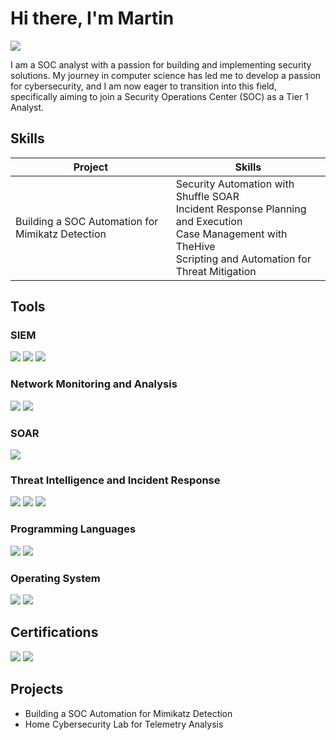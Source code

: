 # Hi there, I'm Martin
<a href="https://www.linkedin.com/in/martin-nguyen-cybersecurity">
  <img src="https://img.shields.io/badge/LinkedIn-0077B5?style=for-the-badge&logo=linkedin&logoColor=white" />
</a>

I am a SOC analyst with a passion for building and implementing security solutions. My journey in computer science has led me to develop a passion for cybersecurity, and I am now eager to transition into this field, specifically aiming to join a Security Operations Center (SOC) as a Tier 1 Analyst.

## Skills

| Project                                         | Skills                     |
|-------------------------------------------------|----------------------------|
| Building a SOC Automation for Mimikatz Detection| Security Automation with Shuffle SOAR <br /> Incident Response Planning and Execution <br /> Case Management with TheHive <br /> Scripting and Automation for Threat Mitigation |

## Tools

### SIEM
<div>
    <img src="https://img.shields.io/badge/-%23000000?style=for-the-badge&logo=splunk&logoColor=white&logo" />
    <img src="https://img.shields.io/badge/Wazuh-%2300A9E5?style=for-the-badge&logoSize=auto" />
    <img src="https://img.shields.io/badge/Microsoft%20Sentinel-%23104581?style=for-the-badge&logoSize=auto" />
</div>

### Network Monitoring and Analysis
<div>
    <img src="https://img.shields.io/badge/Wireshark-%231679A7?style=for-the-badge&logo=wireshark&logoColor=white&logoSize=auto" />
    <img src="https://img.shields.io/badge/suricata-%23DC642B?style=for-the-badge&logoSize=auto" />
</div>

### SOAR
<div>
    <img src="https://img.shields.io/badge/Shuffle-%23F46719?style=for-the-badge&logoSize=auto" />
</div>

### Threat Intelligence and Incident Response
<div>
    <img src="https://img.shields.io/badge/TheHive-%23FDEE21?style=for-the-badge&logoSize=auto" />
    <img src="https://img.shields.io/badge/MITRE%20ATT%26CK%20Framework-blue?style=for-the-badge&logoSize=auto" />
    <img src="https://img.shields.io/badge/TTPs-orange?style=for-the-badge&logoSize=auto" />
</div>

### Programming Languages
<div>
    <img src="https://img.shields.io/badge/java-%23ED8B00.svg?style=for-the-badge&logo=openjdk&logoColor=white" />
    <img src="https://img.shields.io/badge/python-%233776AB?style=for-the-badge&logo=python&logoColor=white&logoSize=auto" />
</div>

### Operating System
<div>
    <img src="https://img.shields.io/badge/Kali-268BEE?style=for-the-badge&logo=kalilinux&logoColor=white" />
    <img src="https://img.shields.io/badge/Windows-0078D6?style=for-the-badge&logo=windows&logoColor=white" />  
</div>

## Certifications
<div>
    <img src="https://img.shields.io/badge/Security%2B-%23C8202F?style=for-the-badge&logo=comptia&logoColor=white&logoSize=auto" />
    <img src="https://img.shields.io/badge/Cybersecurity%20Defense%20Analyst-%23000000?style=for-the-badge&logo=splunk&logoColor=white&logoSize=auto" />

</div>

## Projects
- Building a SOC Automation for Mimikatz Detection
- Home Cybersecurity Lab for Telemetry Analysis

